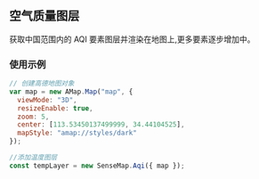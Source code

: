 ## 空气质量图层

获取中国范围内的 AQI 要素图层并渲染在地图上,更多要素逐步增加中。

### 使用示例

```js
// 创建高德地图对象
var map = new AMap.Map("map", {
  viewMode: "3D",
  resizeEnable: true,
  zoom: 5,
  center: [113.53450137499999, 34.44104525],
  mapStyle: "amap://styles/dark"
});

//添加温度图层
const tempLayer = new SenseMap.Aqi({ map });
```
